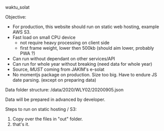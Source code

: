waktu_solat

Objective:
- For production, this website should run on static web hosting, example AWS S3.
- Fast load on small CPU device
	- not require heavy processing on client side
	- first frame weight, lower then 500kb (should aim lower, probably PWA ?)
- Can run without dependant on other services/API
- Can run for whole year without breaking (need data for whole year)
- Source, *MUST* coming from JAKIM's e-solat
- No momentjs package on production. Size too big. Have to endure JS date parsing. (except on preparing data)

Data folder structure:
/data/2020/WLY02/20200905.json

Data will be prepared in advanced by developer.

Steps to run on static hosting / S3:
1. Copy over the files in "out" folder.
2. that's it.
